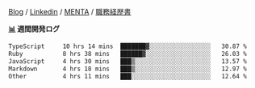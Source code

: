[Blog](https://kajiri.dev/profile) / [Linkedin](https://www.linkedin.com/in/kajirikajiri) / [MENTA](https://menta.work/user/36944) / [職務経歴書](https://github.com/kajirikajiri/cv/blob/main/README.pdf)

**<a href="https://github.com/kajirikajiri/kajirikajiri/commits/master">📊</a> 週間開発ログ**
<!--START_SECTION:waka-->

```txt
TypeScript     10 hrs 14 mins  ███████▓░░░░░░░░░░░░░░░░░   30.87 %
Ruby           8 hrs 38 mins   ██████▓░░░░░░░░░░░░░░░░░░   26.03 %
JavaScript     4 hrs 30 mins   ███▒░░░░░░░░░░░░░░░░░░░░░   13.57 %
Markdown       4 hrs 18 mins   ███▒░░░░░░░░░░░░░░░░░░░░░   12.97 %
Other          4 hrs 11 mins   ███░░░░░░░░░░░░░░░░░░░░░░   12.64 %
```

<!--END_SECTION:waka-->

